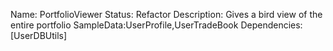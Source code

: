 Name: PortfolioViewer
Status: Refactor
Description: Gives a bird view of the entire portfolio
SampleData:UserProfile,UserTradeBook
Dependencies:[UserDBUtils]
